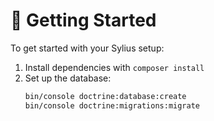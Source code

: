 # 🚀 Getting Started

To get started with your Sylius setup:

1. Install dependencies with `composer install`
2. Set up the database:
   ```bash
   bin/console doctrine:database:create
   bin/console doctrine:migrations:migrate
